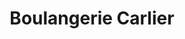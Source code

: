 ---
title: "Boulangerie Carlier"
url: /saint-julien-de-civry/boulangerie-carlier/
shop: boulangerie
---